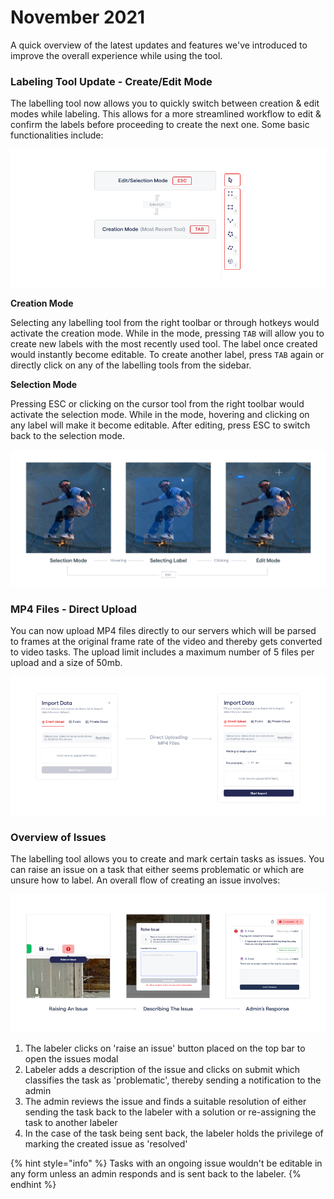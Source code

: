 # November 2021

A quick overview of the latest updates and features we've introduced to improve the overall experience while using the tool.&#x20;



### **Labeling Tool Update - Create/Edit Mode**

The labelling tool now allows you to quickly switch between creation & edit modes while labeling. This allows for a more streamlined workflow to edit & confirm the labels before proceeding to create the next one. Some basic functionalities include:



![](<../.gitbook/assets/Group 27277 (2).png>)

**Creation Mode**

Selecting any labelling tool from the right toolbar or through hotkeys would activate the creation mode. While in the mode, pressing `TAB` will allow you to create new labels with the most recently used tool. The label once created would instantly become editable. To create another label, press `TAB` again or directly click on any of the labelling tools from the sidebar.



**Selection Mode**

Pressing ESC or clicking on the cursor tool from the right toolbar would activate the selection mode. While in the mode, hovering and clicking on any label will make it become editable. After editing, press ESC to switch back to the selection mode.



![](<../.gitbook/assets/editselect (1).png>)

### MP4 Files - Direct Upload

You can now upload MP4 files directly to our servers which will be parsed to frames at the original frame rate of the video and thereby gets converted to video tasks. The upload limit includes a maximum number of 5 files per upload and a size of 50mb.



![](<../.gitbook/assets/Group 27278 (1).png>)

### Overview of Issues

The labelling tool allows you to create and mark certain tasks as issues. You can raise an issue on a task that either seems problematic or which are unsure how to label. An overall flow of creating an issue involves:

![](<../.gitbook/assets/Group 27287.png>)

1. The labeler clicks on 'raise an issue' button placed on the top bar to open the issues modal
2. Labeler adds a description of the issue and clicks on submit which classifies the task as 'problematic', thereby sending a notification to the admin
3. The admin reviews the issue and finds a suitable resolution of either sending the task back to the labeler with a solution or re-assigning the task to another labeler
4. In the case of the task being sent back, the labeler holds the privilege of marking the created issue as 'resolved'

{% hint style="info" %}
Tasks with an ongoing issue wouldn't be editable in any form unless an admin responds and is sent back to the labeler.&#x20;
{% endhint %}
